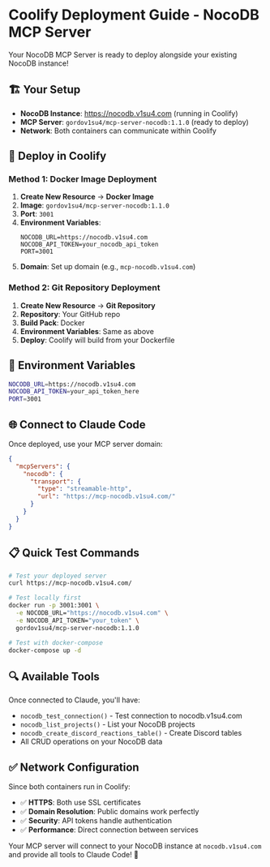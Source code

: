 # Coolify Deployment Guide - NocoDB MCP Server

Your NocoDB MCP Server is ready to deploy alongside your existing NocoDB instance!

## 🏗️ **Your Setup**
- **NocoDB Instance**: https://nocodb.v1su4.com (running in Coolify)
- **MCP Server**: `gordov1su4/mcp-server-nocodb:1.1.0` (ready to deploy)
- **Network**: Both containers can communicate within Coolify

## 🚀 **Deploy in Coolify**

### Method 1: Docker Image Deployment
1. **Create New Resource** → **Docker Image**
2. **Image**: `gordov1su4/mcp-server-nocodb:1.1.0`
3. **Port**: `3001`
4. **Environment Variables**:
   ```
   NOCODB_URL=https://nocodb.v1su4.com
   NOCODB_API_TOKEN=your_nocodb_api_token
   PORT=3001
   ```
5. **Domain**: Set up domain (e.g., `mcp-nocodb.v1su4.com`)

### Method 2: Git Repository Deployment
1. **Create New Resource** → **Git Repository**
2. **Repository**: Your GitHub repo
3. **Build Pack**: Docker
4. **Environment Variables**: Same as above
5. **Deploy**: Coolify will build from your Dockerfile

## 🔧 **Environment Variables**
```bash
NOCODB_URL=https://nocodb.v1su4.com
NOCODB_API_TOKEN=your_api_token_here
PORT=3001
```

## 🌐 **Connect to Claude Code**

Once deployed, use your MCP server domain:

```json
{
  "mcpServers": {
    "nocodb": {
      "transport": {
        "type": "streamable-http",
        "url": "https://mcp-nocodb.v1su4.com/"
      }
    }
  }
}
```

## 📋 **Quick Test Commands**

```bash
# Test your deployed server
curl https://mcp-nocodb.v1su4.com/

# Test locally first
docker run -p 3001:3001 \
  -e NOCODB_URL="https://nocodb.v1su4.com" \
  -e NOCODB_API_TOKEN="your_token" \
  gordov1su4/mcp-server-nocodb:1.1.0

# Test with docker-compose
docker-compose up -d
```

## 🔍 **Available Tools**

Once connected to Claude, you'll have:
- `nocodb_test_connection()` - Test connection to nocodb.v1su4.com
- `nocodb_list_projects()` - List your NocoDB projects
- `nocodb_create_discord_reactions_table()` - Create Discord tables
- All CRUD operations on your NocoDB data

## ✅ **Network Configuration**

Since both containers run in Coolify:
- ✅ **HTTPS**: Both use SSL certificates
- ✅ **Domain Resolution**: Public domains work perfectly
- ✅ **Security**: API tokens handle authentication
- ✅ **Performance**: Direct connection between services

Your MCP server will connect to your NocoDB instance at `nocodb.v1su4.com` and provide all tools to Claude Code! 🚀